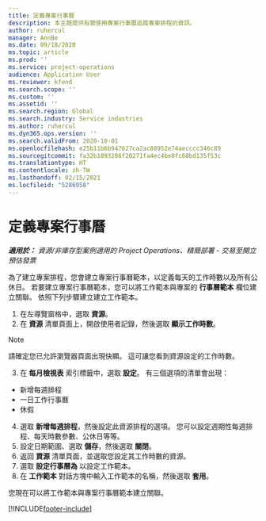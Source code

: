 ```yaml
---
title: 定義專案行事曆
description: 本主題提供有關使用專案行事曆追蹤專案排程的資訊。
author: ruhercul
manager: AnnBe
ms.date: 09/18/2020
ms.topic: article
ms.prod: ''
ms.service: project-operations
audience: Application User
ms.reviewer: kfend
ms.search.scope: ''
ms.custom: ''
ms.assetid: ''
ms.search.region: Global
ms.search.industry: Service industries
ms.author: ruhercul
ms.dyn365.ops.version: ''
ms.search.validFrom: 2020-10-01
ms.openlocfilehash: e25b11b6b947627ca2ac88952e74aecccc346c89
ms.sourcegitcommit: fa32b1893286f20271fa4ec4be8fc68bd135f53c
ms.translationtype: HT
ms.contentlocale: zh-TW
ms.lasthandoff: 02/15/2021
ms.locfileid: "5286958"
---
```

# <a name="define-project-calendars"></a>定義專案行事曆

_**適用於：** 資源/非庫存型案例適用的 Project Operations、精簡部署 - 交易至開立預估發票_

為了建立專案排程，您會建立專案行事曆範本，以定義每天的工作時數以及所有公休日。 若要建立專案行事曆範本，您可以將工作範本與專案的 **行事曆範本** 欄位建立關聯。 依照下列步驟建立建立工作範本。

1. 在左導覽窗格中，選取 **資源**。 
2. 在 **資源** 清單頁面上，開啟使用者記錄，然後選取 **顯示工作時數**。

  > [!NOTE]
  > 請確定您已允許瀏覽器頁面出現快顯。 這可讓您看到資源設定的工作時數。
  
3. 在 **每月檢視表** 索引標籤中，選取 **設定**。 有三個選項的清單會出現： 

  - 新增每週排程
  - 一日工作行事曆
  - 休假

4. 選取 **新增每週排程**，然後設定此資源排程的選項。 您可以設定週期性每週排程、每天時數參數、公休日等等。
5. 設定日期範圍、選取 **儲存**，然後選取 **關閉**。 
6. 返回 **資源** 清單頁面，並選取您設定其工作時數的資源。 
7. 選取 **設定行事曆為** 以設定工作範本。 
8. 在 **工作範本** 對話方塊中輸入工作範本的名稱，然後選取 **套用**。 

您現在可以將工作範本與專案行事曆範本建立關聯。


[!INCLUDE[footer-include](../includes/footer-banner.md)]